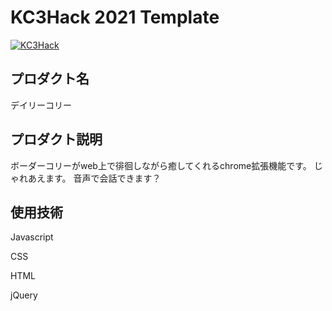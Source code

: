 # KC3Hack 2021 Template

[![KC3Hack](https://kc3.me/hack/wp-content/uploads/2021/01/kc3hack2021ogp@2x.png)](https://kc3.me/hack)

## プロダクト名
デイリーコリー

## プロダクト説明
ボーダーコリーがweb上で徘徊しながら癒してくれるchrome拡張機能です。
じゃれあえます。
音声で会話できます？
## 使用技術
Javascript

CSS

HTML

jQuery
